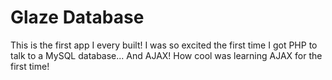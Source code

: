 # Glaze Database

This is the first app I every built! I was so excited the first time I got PHP to talk to a MySQL database... And AJAX! How cool was learning AJAX for the first time!